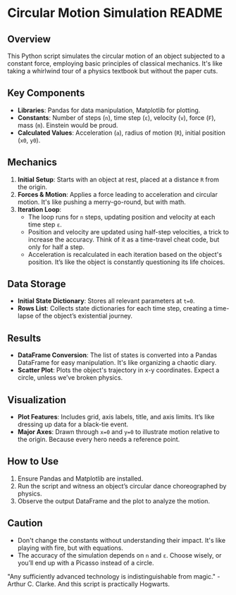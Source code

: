 # Circular Motion Simulation README

## Overview
This Python script simulates the circular motion of an object subjected to a constant force, employing basic principles of classical mechanics. It's like taking a whirlwind tour of a physics textbook but without the paper cuts.

## Key Components
- **Libraries**: Pandas for data manipulation, Matplotlib for plotting.
- **Constants**: Number of steps (`n`), time step (`ε`), velocity (`v`), force (`F`), mass (`m`). Einstein would be proud.
- **Calculated Values**: Acceleration (`a`), radius of motion (`R`), initial position (`x0`, `y0`).

## Mechanics
1. **Initial Setup**: Starts with an object at rest, placed at a distance `R` from the origin.
2. **Forces & Motion**: Applies a force leading to acceleration and circular motion. It's like pushing a merry-go-round, but with math.
3. **Iteration Loop**: 
   - The loop runs for `n` steps, updating position and velocity at each time step `ε`.
   - Position and velocity are updated using half-step velocities, a trick to increase the accuracy. Think of it as a time-travel cheat code, but only for half a step.
   - Acceleration is recalculated in each iteration based on the object's position. It’s like the object is constantly questioning its life choices.

## Data Storage
- **Initial State Dictionary**: Stores all relevant parameters at `t=0`.
- **Rows List**: Collects state dictionaries for each time step, creating a time-lapse of the object’s existential journey.

## Results
- **DataFrame Conversion**: The list of states is converted into a Pandas DataFrame for easy manipulation. It's like organizing a chaotic diary.
- **Scatter Plot**: Plots the object's trajectory in x-y coordinates. Expect a circle, unless we’ve broken physics.

## Visualization
- **Plot Features**: Includes grid, axis labels, title, and axis limits. It’s like dressing up data for a black-tie event.
- **Major Axes**: Drawn through `x=0` and `y=0` to illustrate motion relative to the origin. Because every hero needs a reference point.

## How to Use
1. Ensure Pandas and Matplotlib are installed.
2. Run the script and witness an object’s circular dance choreographed by physics.
3. Observe the output DataFrame and the plot to analyze the motion.

## Caution
- Don't change the constants without understanding their impact. It's like playing with fire, but with equations.
- The accuracy of the simulation depends on `n` and `ε`. Choose wisely, or you’ll end up with a Picasso instead of a circle.

"Any sufficiently advanced technology is indistinguishable from magic." - Arthur C. Clarke. And this script is practically Hogwarts.
